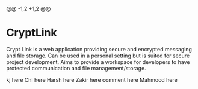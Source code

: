 @@ -1,2 +1,2 @@
# CryptLink
Crypt Link is a web application providing secure and encrypted messaging and file storage. Can be used in a personal setting but is suited for secure project development. Aims to provide a workspace for developers to have protected communication and file management/storage.

kj here
Chi here
Harsh here
Zakir here
comment here
Mahmood here
